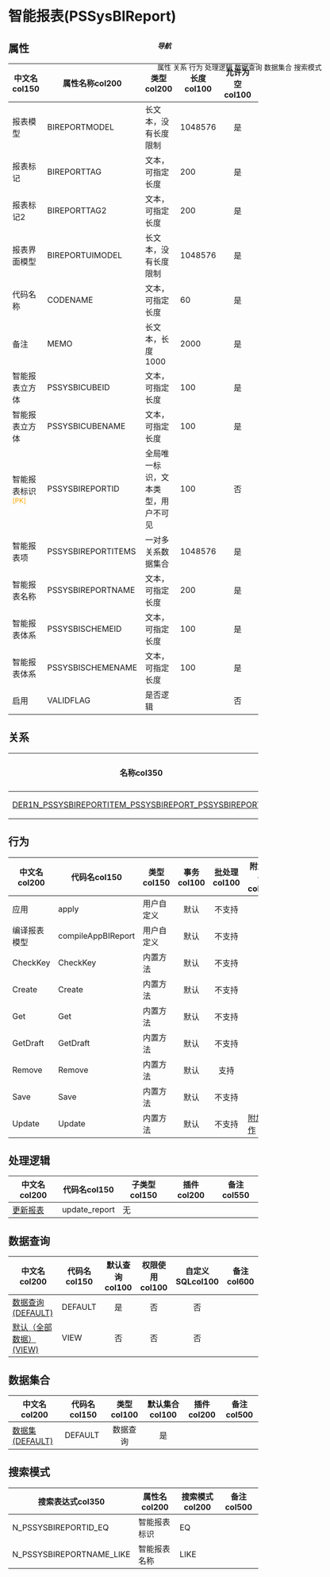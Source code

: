 # 智能报表(PSSysBIReport)  <!-- {docsify-ignore-all} -->


## 属性
|    中文名col150 | 属性名称col200           | 类型col200     | 长度col100    |允许为空col100    |  备注col500  |
| --------   |------------| -----  | -----  | :----: | -------- |
|报表模型|BIREPORTMODEL|长文本，没有长度限制|1048576|是||
|报表标记|BIREPORTTAG|文本，可指定长度|200|是||
|报表标记2|BIREPORTTAG2|文本，可指定长度|200|是||
|报表界面模型|BIREPORTUIMODEL|长文本，没有长度限制|1048576|是||
|代码名称|CODENAME|文本，可指定长度|60|是||
|备注|MEMO|长文本，长度1000|2000|是||
|智能报表立方体|PSSYSBICUBEID|文本，可指定长度|100|是||
|智能报表立方体|PSSYSBICUBENAME|文本，可指定长度|100|是||
|智能报表标识<sup class="footnote-symbol"><font color=orange>[PK]</font></sup>|PSSYSBIREPORTID|全局唯一标识，文本类型，用户不可见|100|否||
|智能报表项|PSSYSBIREPORTITEMS|一对多关系数据集合|1048576|是||
|智能报表名称|PSSYSBIREPORTNAME|文本，可指定长度|200|是||
|智能报表体系|PSSYSBISCHEMEID|文本，可指定长度|100|是||
|智能报表体系|PSSYSBISCHEMENAME|文本，可指定长度|100|是||
|启用|VALIDFLAG|是否逻辑||否||


## 关系

<el-row>
<el-tabs v-model="show_der">
<el-tab-pane label="主关系" name="major">

| 名称col350     |   从实体col200 | 关系类型col200     |   备注col500  |
| -------- |---------- |------------|----- |
|[DER1N_PSSYSBIREPORTITEM_PSSYSBIREPORT_PSSYSBIREPORTID](der/DER1N_PSSYSBIREPORTITEM_PSSYSBIREPORT_PSSYSBIREPORTID)|[智能报表项(PSSYSBIREPORTITEM)](module/extension/PSSysBIReportItem)|1:N关系||


</el-tab-pane>
</el-tabs>
</el-row>

## 行为
| 中文名col200    | 代码名col150    | 类型col150    | 事务col100   | 批处理col100   | 附加操作col100  | 插件col150    |  备注col300  |
| -------- |---------- |----------- |:----:|:----:|---------| ----- | ----- |
|应用|apply|用户自定义|默认|不支持||||
|编译报表模型|compileAppBIReport|用户自定义|默认|不支持||||
|CheckKey|CheckKey|内置方法|默认|不支持||||
|Create|Create|内置方法|默认|不支持||||
|Get|Get|内置方法|默认|不支持||||
|GetDraft|GetDraft|内置方法|默认|不支持||||
|Remove|Remove|内置方法|默认|支持||||
|Save|Save|内置方法|默认|不支持||||
|Update|Update|内置方法|默认|不支持|[附加操作](index/action_logic_index#PSSysBIReport_Update)|||

## 处理逻辑
| 中文名col200    | 代码名col150    | 子类型col150    | 插件col200    |  备注col550  |
| -------- |---------- |----------- |------------|----------|
|[更新报表](module/extension/PSSysBIReport/logic/update_report)|update_report|无|||

## 数据查询
| 中文名col200    | 代码名col150    | 默认查询col100 | 权限使用col100 | 自定义SQLcol100 |  备注col600|
| --------  | --------   | :----:  |:----:  | :----:  |----- |
|[数据查询(DEFAULT)](module/extension/PSSysBIReport/query/Default)|DEFAULT|是|否 |否 ||
|[默认（全部数据）(VIEW)](module/extension/PSSysBIReport/query/View)|VIEW|否|否 |否 ||

## 数据集合
| 中文名col200  | 代码名col150  | 类型col100 | 默认集合col100 |   插件col200|   备注col500|
| --------  | --------   | :----:   | :----:   | ----- |----- |
|[数据集(DEFAULT)](module/extension/PSSysBIReport/dataset/Default)|DEFAULT|数据查询|是|||

## 搜索模式
|   搜索表达式col350   |    属性名col200    |    搜索模式col200        |备注col500  |
| -------- |------------|------------|------|
|N_PSSYSBIREPORTID_EQ|智能报表标识|EQ||
|N_PSSYSBIREPORTNAME_LIKE|智能报表名称|LIKE||

<div style="display: block; overflow: hidden; position: fixed; top: 140px; right: 100px;">

##### 导航
<el-anchor >
<el-anchor-link :href="`#/module/extension/PSSysBIReport?id=属性`">
  属性
</el-anchor-link>
<el-anchor-link :href="`#/module/extension/PSSysBIReport?id=关系`">
  关系
</el-anchor-link>
<el-anchor-link :href="`#/module/extension/PSSysBIReport?id=行为`">
  行为
</el-anchor-link>
<el-anchor-link :href="`#/module/extension/PSSysBIReport?id=处理逻辑`">
  处理逻辑
</el-anchor-link>
<el-anchor-link :href="`#/module/extension/PSSysBIReport?id=数据查询`">
  数据查询
</el-anchor-link>
<el-anchor-link :href="`#/module/extension/PSSysBIReport?id=数据集合`">
  数据集合
</el-anchor-link>
<el-anchor-link :href="`#/module/extension/PSSysBIReport?id=搜索模式`">
  搜索模式
</el-anchor-link>
</el-anchor>
</div>

<script>
 const { createApp } = Vue
  createApp({
    data() {
      return {
show_der:'major',


      }
    },
    methods: {
    }
  }).use(ElementPlus).mount('#app')
</script>